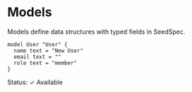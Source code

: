 # Models

Models define data structures with typed fields in SeedSpec.

```seed
model User "User" {
  name text = "New User"
  email text = ""
  role text = "member"
}
```

Status: ✓ Available

